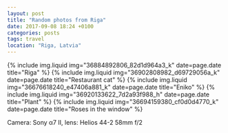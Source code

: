 ```yaml
---
layout: post
title: "Random photos from Riga"
date: 2017-09-08 18:24 +0100
categories: posts
tags: travel
location: "Riga, Latvia"
---
```


{% include img.liquid img="36884892806_82d1d964a3_k" date=page.date title="Riga" %}
{% include img.liquid img="36902808982_d69729056a_k" date=page.date title="Restaurant cat" %}
{% include img.liquid img="36676618240_e47406a881_k" date=page.date title="Eniko" %}
{% include img.liquid img="36920133622_7d2a93f988_h" date=page.date title="Plant" %}
{% include img.liquid img="36694159380_cf0d0d4770_k" date=page.date title="Roses in the window" %}

Camera: Sony α7 II, lens: Helios 44-2 58mm f/2
